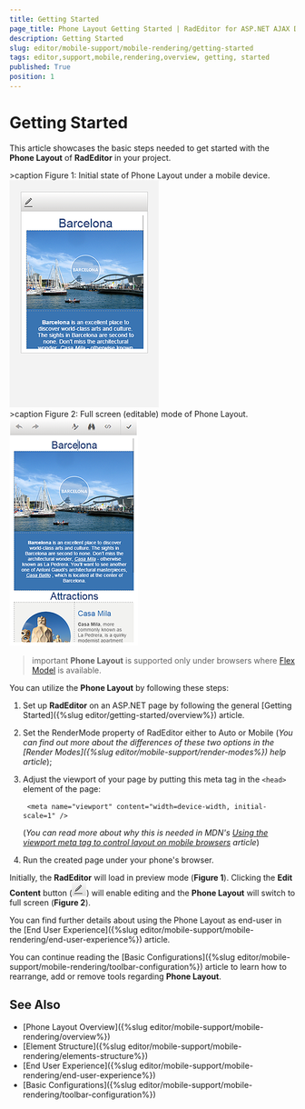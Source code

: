 ```yaml
---
title: Getting Started
page_title: Phone Layout Getting Started | RadEditor for ASP.NET AJAX Documentation
description: Getting Started
slug: editor/mobile-support/mobile-rendering/getting-started
tags: editor,support,mobile,rendering,overview, getting, started
published: True
position: 1
---
```

   

# Getting Started

This article showcases the basic steps needed to get started with the **Phone Layout** of **RadEditor** in your project. 

<div style="display:inline-block; margin-right:10px;">
>caption Figure 1: Initial state of Phone Layout under a mobile device.
<br/>
<img alt="Phone Layout Editor - Initial state" src="./images/radeditor-not-editable.png" />
</div>


<div style="display:inline-block;">
>caption Figure 2: Full screen (editable) mode of Phone Layout.
<br/>
<img alt="Phone Layout Editor - Initial state" src="./images/fullscreen-phone-layout.png" />
</div>


>important **Phone Layout** is supported only under browsers where [Flex Model](https://developer.mozilla.org/en-US/docs/Web/Guide/CSS/Flexible_boxes) is available.


You can utilize the **Phone Layout** by following these steps:

1. Set up **RadEditor** on an ASP.NET page by following the general [Getting Started]({%slug editor/getting-started/overview%}) article.

1. Set the RenderMode property of RadEditor either to Auto or Mobile
	(*You can find out more about the differences of these two options in the [Render Modes]({%slug editor/mobile-support/render-modes%}) help article*);

1. Adjust the viewport of your page by putting this meta tag in the `<head>` element of the page:

		<meta name="viewport" content="width=device-width, initial-scale=1" />

	(*You can read more about why this is needed in MDN's [Using the viewport meta tag to control layout on mobile browsers](https://developer.mozilla.org/en-US/docs/Mozilla/Mobile/Viewport_meta_tag) article*)

1. Run the created page under your phone's browser.

Initially, the **RadEditor** will load in preview mode (**Figure 1**). Clicking the **Edit Content** button (![](./images/edit-contnet-button.png)) will enable editing and the **Phone Layout** will switch to full screen (**Figure 2**).

You can find further details about using the Phone Layout as end-user in the [End User Experience]({%slug editor/mobile-support/mobile-rendering/end-user-experience%}) article.

You can continue reading the [Basic Configurations]({%slug editor/mobile-support/mobile-rendering/toolbar-configuration%}) article to learn how to rearrange, add or remove tools regarding **Phone Layout**.

## See Also 

* [Phone Layout Overview]({%slug editor/mobile-support/mobile-rendering/overview%})
* [Element Structure]({%slug editor/mobile-support/mobile-rendering/elements-structure%})
* [End User Experience]({%slug editor/mobile-support/mobile-rendering/end-user-experience%})
* [Basic Configurations]({%slug editor/mobile-support/mobile-rendering/toolbar-configuration%}) 